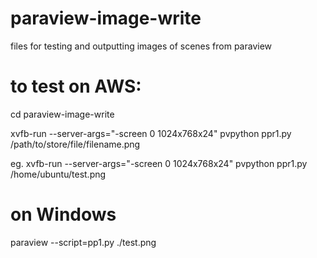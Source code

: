 # paraview-image-write
files for testing and outputting images of scenes from paraview

# to test on AWS:
cd paraview-image-write

xvfb-run --server-args="-screen 0 1024x768x24" pvpython ppr1.py /path/to/store/file/filename.png

eg. xvfb-run --server-args="-screen 0 1024x768x24" pvpython ppr1.py /home/ubuntu/test.png

# on Windows
paraview --script=pp1.py ./test.png
